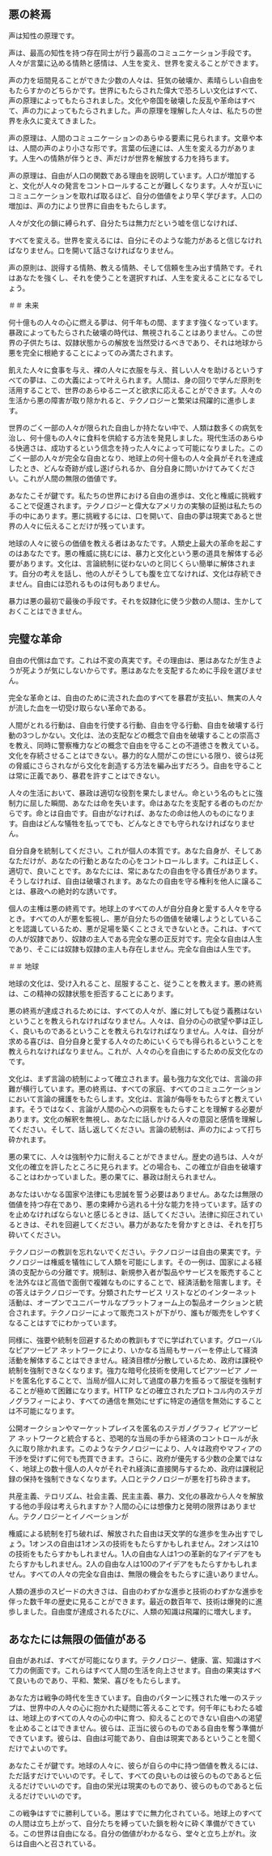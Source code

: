 ## 悪の終焉

声は知性の原理です。

声は、最高の知性を持つ存在同士が行う最高のコミュニケーション手段です。人々が言葉に込める情熱と感情は、人生を変え、世界を変えることができます。

声の力を垣間見ることができた少数の人々は、狂気の破壊か、素晴らしい自由をもたらすかのどちらかです。世界にもたらされた偉大で恐ろしい文化はすべて、声の原理によってもたらされました。文化や帝国を破壊した反乱や革命はすべて、声の力によってもたらされました。声の原理を理解した人々は、私たちの世界を永久に変えてきました。

声の原理は、人間のコミュニケーションのあらゆる要素に見られます。文章や本は、人間の声のより小さな形です。言葉の伝達には、人生を変える力があります。人生への情熱が伴うとき、声だけが世界を解放する力を持ちます。

声の原理は、自由が人口の関数である理由を説明しています。人口が増加すると、文化が人々の発言をコントロールすることが難しくなります。人々が互いにコミュニケーションを取れば取るほど、自分の価値をより早く学びます。人口の増加は、声の力により世界に自由をもたらします。

人々が文化の鎖に縛られず、自分たちは無力だという嘘を信じなければ、

すべてを変える。世界を変えるには、自分にそのような能力があると信じなければなりません。口を開いて話さなければなりません。

声の原則は、説得する情熱、教える情熱、そして信頼を生み出す情熱です。それはあなたを強くし、それを使うことを選択すれば、人生を変えることになるでしょう。

＃＃ 未来

何十億もの人々の心に燃える夢は、何千年もの間、ますます強くなっています。暴政によってもたらされた破壊の時代は、無視されることはありません。この世界の子供たちは、奴隷状態からの解放を当然受けるべきであり、それは地球から悪を完全に根絶することによってのみ満たされます。

飢えた人々に食事を与え、裸の人々に衣服を与え、貧しい人々を助けるというすべての夢は、この大義によって叶えられます。人間は、身の回りで学んだ原則を活用することで、世界のあらゆるニーズと欲求に応えることができます。人々の生活から悪の障害が取り除かれると、テクノロジーと繁栄は飛躍的に進歩します。

世界のごく一部の人々が限られた自由しか持たない中で、人類は数多くの病気を治し、何十億もの人々に食料を供給する方法を発見しました。現代生活のあらゆる快適さは、成功するという信念を持った人々によって可能になりました。このごく一部の人々が完全な自由となり、地球上の何十億もの人々全員がそれを達成したとき、どんな奇跡が成し遂げられるか、自分自身に問いかけてみてください。これが人間の無限の価値です。

あなたこそが鍵です。私たちの世界における自由の進歩は、文化と権威に挑戦することで促進されます。テクノロジーと偉大なアメリカの実験の証拠は私たちの手の中にあります。悪に挑戦するには、口を開いて、自由の夢は現実であると世界の人々に伝えることだけが残っています。

地球の人々に彼らの価値を教える者はあなたです。人類史上最大の革命を起こすのはあなたです。悪の権威に挑むには、暴力と文化という悪の道具を解体する必要があります。文化は、言論統制に従わないのと同じくらい簡単に解体されます。自分の考えを話し、他の人がそうしても腹を立てなければ、文化は存続できません。自由には恐れるものは何もありません。

暴力は悪の最初で最後の手段です。それを奴隷化に使う少数の人間は、生かしておくことはできません。

## 完璧な革命

自由の代償は血です。これは不変の真実です。その理由は、悪はあなたが生きようが死ようが気にしないからです。悪はあなたを支配するために手段を選びません。

完全な革命とは、自由のために流された血のすべてを暴君が支払い、無実の人々が流した血を一切受け取らない革命である。

人間がとれる行動は、自由を行使する行動、自由を守る行動、自由を破壊する行動の3つしかない。文化は、法の支配などの概念で自由を破壊することの崇高さを教え、同時に警察権力などの概念で自由を守ることの不道徳さを教えている。文化を存続させることはできない。暴力的な人間がこの世にいる限り、彼らは死の脅威にさらされながら文化を創造する方法を編み出すだろう。自由を守ることは常に正義であり、暴君を許すことはできない。

人々の生活において、暴政は適切な役割を果たしません。命という名のもとに強制力に屈した瞬間、あなたは命を失います。命はあなたを支配する者のものだからです。命とは自由です。自由がなければ、あなたの命は他人のものになります。自由はどんな犠牲を払ってでも、どんなときでも守られなければなりません。

自分自身を統制してください。これが個人の本質です。あなた自身が、そしてあなただけが、あなたの行動とあなたの心をコントロールします。これは正しく、適切で、良いことです。あなたには、常にあなたの自由を守る責任があります。そうしなければ、自由は破壊されます。あなたの自由を守る権利を他人に譲ることは、暴政への絶対的な誘いです。

個人の主権は悪の終焉です。地球上のすべての人が自分自身と愛する人々を守るとき。すべての人が悪を監視し、悪が自分たちの価値を破壊しようとしていることを認識しているため、悪が足場を築くことさえできないとき。これは、すべての人が奴隷であり、奴隷の主人である完全な悪の正反対です。完全な自由は人生であり、そこには奴隷も奴隷の主人も存在しません。完全な自由は人生です。

＃＃ 地球

地球の文化は、受け入れること、屈服すること、従うことを教えます。悪の終焉は、この精神の奴隷状態を拒否することにあります。

悪の終焉が達成されるためには、すべての人々が、誰に対しても従う義務はないということを教えられなければなりません。人々は、自分の心の欲望や夢は正しく、良いものであるということを教えられなければなりません。人々は、自分が求める喜びは、自分自身と愛する人々のためにいくらでも得られるということを教えられなければなりません。これが、人々の心を自由にするための反文化なのです。

文化は、まず言論の統制によって確立されます。最も強力な文化では、言論の非難が横行しています。悪の終焉は、すべての家庭、すべてのコミュニケーションにおいて言論の擁護をもたらします。文化は、言論が侮辱をもたらすと教えています。そうではなく、言論が人間の心への洞察をもたらすことを理解する必要があります。文化の解釈を無視し、あなたに話しかける人々の意図と感情を理解してください。そして、話し返してください。言論の統制は、声の力によって打ち砕かれます。

悪の果てに、人々は強制や力に耐えることができません。歴史の過ちは、人々が文化の確立を許したところに見られます。どの場合も、この確立が自由を破壊することはわかっていました。悪の果てに、暴政は耐えられません。

あなたはいかなる国家や法律にも忠誠を誓う必要はありません。あなたは無限の価値を持つ存在であり、悪の束縛から逃れる十分な能力を持っています。話すのを止めなければならないと感じるときは、話してください。法律に抑圧されているときは、それを回避してください。暴力があなたを脅かすときは、それを打ち砕いてください。

テクノロジーの教訓を忘れないでください。テクノロジーは自由の果実です。テクノロジーは権威を犠牲にして人類を可能にします。その一例は、国家による経済の支配からの分離です。規制は、新規参入者が製品やサービスを販売することを法外なほど高価で面倒で複雑なものにすることで、経済活動を阻害します。その答えはテクノロジーです。分類されたサービス リストなどのインターネット活動は、オープンでユニバーサルなプラットフォーム上の製品オークションと統合されます。テクノロジーによって販売コストが下がり、誰もが販売をしやすくなることはすでにわかっています。

同様に、強要や統制を回避するための教訓もすでに学ばれています。グローバルなピアツーピア ネットワークにより、いかなる当局もサーバーを停止して経済活動を解体することはできません。経済目標が分散しているため、政府は課税や統制を強制できなくなります。強力な暗号化技術を使用してピアツーピア ノードを匿名化することで、当局が個人に対して過度の暴力を振るって服従を強制することが極めて困難になります。HTTP などの確立されたプロトコル内のステガノグラフィーにより、すべての通信を無効にせずに特定の通信を無効にすることは不可能になります。

公開オークションやマーケットプレイスを匿名のステガノグラフィ ピアツーピア ネットワークと統合すると、恐喝的な当局の手から経済のコントロールが永久に取り除かれます。このようなテクノロジーにより、人々は政府やマフィアの干渉を受けずに何でも売買できます。さらに、政府が優先する少数の企業ではなく、地球上の数十億人の人々がそれぞれ経済に直接関与するため、政府は課税記録の保持を強制できなくなります。人口とテクノロジーが悪を打ち砕きます。

共産主義、テロリズム、社会主義、民主主義、暴力、文化の暴政から人々を解放する他の手段は考えられますか？人間の心には想像力と発明の限界はありません。テクノロジーとイノベーションが

権威による統制を打ち破れば、解放された自由は天文学的な進歩を生み出すでしょう。1オンスの自由は1オンスの技術をもたらすかもしれません。2オンスは10の技術をもたらすかもしれません。1人の自由な人は1つの革新的なアイデアをもたらすかもしれません。2人の自由な人は100のアイデアをもたらすかもしれません。すべての人々の完全な自由は、無限の機会をもたらすに違いありません。

人類の進歩のスピードの大きさは、自由のわずかな進歩と技術のわずかな進歩を伴った数千年の歴史に見ることができます。最近の数百年で、技術は爆発的に進歩しました。自由度が達成されるたびに、人類の知識は飛躍的に増大します。

## あなたには無限の価値がある

自由があれば、すべてが可能になります。テクノロジー、健康、富、知識はすべて力の側面です。これらはすべて人間の生活を向上させます。自由の果実はすべて良いものであり、平和、繁栄、喜びをもたらします。

あなた方は戦争の時代を生きています。自由のパターンに残された唯一のステップは、世界中の人々の心に抱かれた疑問に答えることです。何千年にもわたる嘘は、地球上のすべての人々の心の中に育つ、抑えることのできない自由への渇望を止めることはできません。彼らは、正当に彼らのものである自由を奪う準備ができています。彼らは、自由は可能であり、自由は現実であるということを聞くだけでよいのです。

あなたこそが鍵です。地球の人々に、彼らが自らの中に持つ価値を教えるには、ただ話すだけでいいのです。そして、すべての良いものは彼らのものであると伝えるだけでいいのです。自由の栄光は現実のものであり、彼らのものであると伝えるだけでいいのです。

この戦争はすでに勝利している。悪はすでに無力化されている。地球上のすべての人間は立ち上がって、自分たちを縛っていた鎖を粉々に砕く準備ができている。この世界は自由になる。自分の価値がわかるなら、堂々と立ち上がれ。汝らは自由へと召されている。
